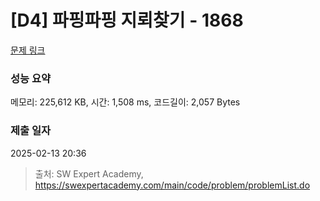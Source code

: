 # [D4] 파핑파핑 지뢰찾기 - 1868 

[문제 링크](https://swexpertacademy.com/main/code/problem/problemDetail.do?contestProbId=AV5LwsHaD1MDFAXc) 

### 성능 요약

메모리: 225,612 KB, 시간: 1,508 ms, 코드길이: 2,057 Bytes

### 제출 일자

2025-02-13 20:36



> 출처: SW Expert Academy, https://swexpertacademy.com/main/code/problem/problemList.do